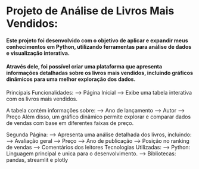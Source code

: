 # Projeto de Análise de Livros Mais Vendidos:
  #### Este projeto foi desenvolvido com o objetivo de aplicar e expandir meus conhecimentos em Python, utilizando ferramentas para análise de dados e visualização interativa. 
#### Através dele, foi possível criar uma plataforma que apresenta informações detalhadas sobre os livros mais vendidos, incluindo gráficos dinâmicos para uma melhor exploração dos dados.

Principais Funcionalidades:
--> Página Inicial
--> Exibe uma tabela interativa com os livros mais vendidos.

A tabela contém informações sobre:
--> Ano de lançamento
--> Autor
--> Preço
  Além disso, um gráfico dinâmico permite explorar e comparar dados de vendas com base em diferentes faixas de preço.

Segunda Página:
--> Apresenta uma análise detalhada dos livros, incluindo:
--> Avaliação geral
--> Preço
--> Ano de publicação
--> Posição no ranking de vendas
--> Comentários dos leitores
Tecnologias Utilizadas:
--> Python: Linguagem principal e unica para o desenvolvimento.
--> Bibliotecas: pandas, streamlit e plotly
